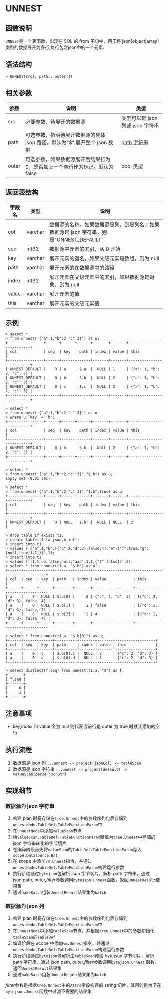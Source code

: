 # **UNNEST**

## **函数说明**

`UNNEST`是一个表函数，出现在 SQL 的 from 子句中，用于将 json[object|array]类型的数据展开为多行,每行包含json中的一个元素.

## **语法结构**

```
> UNNEST(src[, path[, outer]])
```

## **相关参数**

| 参数 | 说明                                       | 类型                                               |
|----------|------------------------------------------|--------------------------------------------------|
| src | 必要参数，待展开的数据源                             | 类型可以是 json 列或 json 字符串                               |
| path | 可选参数，指明待展开数据源的具体 json 路径。默认为"$",展开整个 json 数据 | [path 字符串](../../../container/bytejson/README.md) |
| outer | 可选参数，如果数据源展开后结果行为 0，是否加上一个空行作为标记。默认为 false | bool 类型                                           |

## **返回表结构**

| 字段名 | 类型 | 说明                                                |
|-----|---------|---------------------------------------------------|
| col | varchar | 数据源的名称。如果数据源是列，则是列名；如果数据源是 json 字符串，则是"UNNEST_DEFAULT" |
| seq | int32 | 数据源中元素的索引，从 0 开始                                    |
|key    |varchar    | 展开元素的键名，如果父级元素是数组，则为 null                          |
|path | varchar | 展开元素的在数据源中的路径                                     |
|index | int32 | 展开元素在父级元素中的索引，如果数据源是对象，则为 null                     |
|value | varchar | 展开元素的值                                            |
|this | varchar | 展开元素的父级元素值                                        |

## **示例**

```
> select *
> from unnest('{"a":1,"b":2,"c":3}') as u;
+----------------+------+------+------+-------+-------+--------------------------+
| col            | seq  | key  | path | index | value | this                     |
+----------------+------+------+------+-------+-------+--------------------------+
| UNNEST_DEFAULT |    0 | a    | $.a  |  NULL | 1     | {"a": 1, "b": 2, "c": 3} |
| UNNEST_DEFAULT |    0 | b    | $.b  |  NULL | 2     | {"a": 1, "b": 2, "c": 3} |
| UNNEST_DEFAULT |    0 | c    | $.c  |  NULL | 3     | {"a": 1, "b": 2, "c": 3} |
+----------------+------+------+------+-------+-------+--------------------------+

> select *
> from unnest('{"a":1,"b":2,"c":3}') as u
> where u.`key` = 'b';
+----------------+------+------+------+-------+-------+--------------------------+
| col            | seq  | key  | path | index | value | this                     |
+----------------+------+------+------+-------+-------+--------------------------+
| UNNEST_DEFAULT |    0 | b    | $.b  |  NULL | 2     | {"a": 1, "b": 2, "c": 3} |
+----------------+------+------+------+-------+-------+--------------------------+

> select *
> from unnest('{"a":1,"b":2,"c":3}',"$.b") as u;
Empty set (0.01 sec)

> select *
> from unnest('{"a":1,"b":2,"c":3}',"$.b",true) as u;
+----------------+------+------+------+-------+-------+--------------------------+
| col            | seq  | key  | path | index | value | this                     |
+----------------+------+------+------+-------+-------+--------------------------+
| UNNEST_DEFAULT |    0 | NULL | $.b  |  NULL | NULL  | 2                        |

> drop table if exists t1;
> create table t1 (a json,b int);
> insert into t1
> values ('{"a":1,"b":[{"c":2,"d":3},false,4],"e":{"f":true,"g":[null,true,1.1]}}',1);
> insert into t1
> values ('[1,true,false,null,"aaa",1.1,{"t":false}]',2);
> select * from unnest(t1.a, "$.b") as u;
+------+------+------+--------+-------+------------------+------------------------------+
| col  | seq  | key  | path   | index | value            | this                         |
+------+------+------+--------+-------+------------------+------------------------------+
| a    |    0 | NULL | $.b[0] |     0 | {"c": 2, "d": 3} | [{"c": 2, "d": 3}, false, 4] |
| a    |    0 | NULL | $.b[1] |     1 | false            | [{"c": 2, "d": 3}, false, 4] |
| a    |    0 | NULL | $.b[2] |     2 | 4                | [{"c": 2, "d": 3}, false, 4] |
+------+------+------+--------+-------+------------------+------------------------------+

> select * from unnest(t1.a, "$.b[0]") as u;
+------+------+------+----------+-------+-------+------------------+
| col  | seq  | key  | path     | index | value | this             |
+------+------+------+----------+-------+-------+------------------+
| a    |    0 | c    | $.b[0].c |  NULL | 2     | {"c": 2, "d": 3} |
| a    |    0 | d    | $.b[0].d |  NULL | 3     | {"c": 2, "d": 3} |
+------+------+------+----------+-------+-------+------------------+

> select distinct(f.seq) from unnest(t1.a, "$") as f;
+-------+
| f.seq |
+-------+
|     0 |
|     1 |
+-------+
```

## **注意事项**

* key,index 和 value 全为 null 则代表当前行是 outer 为 true 时默认添加的空行

## **执行流程**

1. 数据源是 json 列
   `...unnest -> project(jsonCol) -> tableScan`
2. 数据源是 json 字符串
   `...unnest -> project(default) -> valueScan(parse jsonStr)`

## **实现细节**

### 数据源为 json 字符串

1. 构建 plan 时将存储在`tree.Unnest`中的参数序列化后存储到`unnestNode.TableDef.TableFunctionParam`中
2. 在`unnestNode`中添加`valueScan`节点
3. 给`valueScan.TableDef.TableFunctionParam`赋值为`tree.Unnest`中存储的 json 字符串转化的字节切片
4. 在编译阶段首先将`valueScan`的`TableDef.TableFunctionParam`存入`scope.Datasource.Bat`
5. 在 scope 中添加`vm.Unnest`指令，并通过`unnestNode.TableDef.TableFunctionParam`构建运行参数
6. 执行阶段通过`bytejson`包解析 json 字节切片，解析 path 字符串，通过 json,path, outer,*filter*参数调用`bytejson.Unnest`函数，返回`UnnestResult`结果集
7. 通过`makeBatch`组装`UnnestResult`结果集为`batch`

### 数据源为 json 列

1. 构建 plan 时将存储在`tree.Unnest`中的参数序列化后存储到`unnestNode.TableDef.TableFunctionParam`中
2. 在`unnestNode`中添加`tableScan`节点，并根据`tree.Unnest`中的参数初始化`tableScan`的`TableDef`
3. 编译阶段在 scope 中添加`vm.Unnest`指令，并通过`unnestNode.TableDef.TableFunctionParam`构建运行参数
4. 执行阶段通过`bytejson`包解析由`tableScan`传递 bytejson 字节切片，解析 path 字符串，通过 json,path, outer,*filter*参数调用`bytejson.Unnest`
   函数，返回`UnnestResult`结果集
5. 通过`makeBatch`组装`UnnestResult`结果集为`batch`

*filter*参数是根据`tree.Unnest`中的`Attrs`字段构建的 string 切片，其目的是为了在`bytejson.Unnest`函数中过滤不需要的结果集

